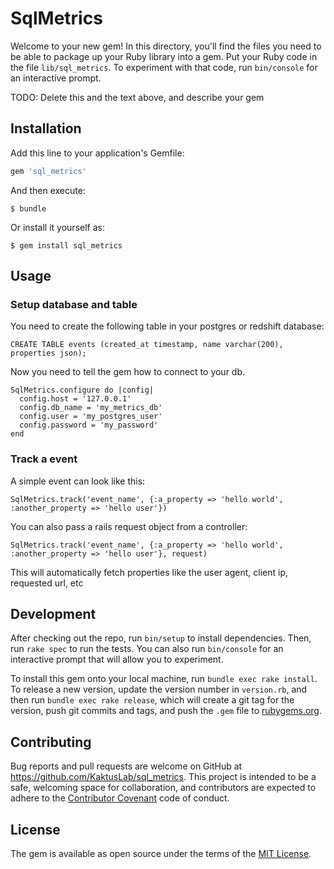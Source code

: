 # SqlMetrics

Welcome to your new gem! In this directory, you'll find the files you need to be able to package up your Ruby library into a gem. Put your Ruby code in the file `lib/sql_metrics`. To experiment with that code, run `bin/console` for an interactive prompt.

TODO: Delete this and the text above, and describe your gem

## Installation

Add this line to your application's Gemfile:

```ruby
gem 'sql_metrics'
```

And then execute:

    $ bundle

Or install it yourself as:

    $ gem install sql_metrics

## Usage

### Setup database and table

You need to create the following table in your postgres or redshift database:

    CREATE TABLE events (created_at timestamp, name varchar(200), properties json);

Now you need to tell the gem how to connect to your db.

    SqlMetrics.configure do |config|
      config.host = '127.0.0.1'
      config.db_name = 'my_metrics_db'
      config.user = 'my_postgres_user'
      config.password = 'my_password'
    end

### Track a event

A simple event can look like this:

    SqlMetrics.track('event_name', {:a_property => 'hello world', :another_property => 'hello user'})

You can also pass a rails request object from a controller:

    SqlMetrics.track('event_name', {:a_property => 'hello world', :another_property => 'hello user'}, request)

This will automatically fetch properties like the user agent, client ip, requested url, etc

## Development

After checking out the repo, run `bin/setup` to install dependencies. Then, run `rake spec` to run the tests. You can also run `bin/console` for an interactive prompt that will allow you to experiment.

To install this gem onto your local machine, run `bundle exec rake install`. To release a new version, update the version number in `version.rb`, and then run `bundle exec rake release`, which will create a git tag for the version, push git commits and tags, and push the `.gem` file to [rubygems.org](https://rubygems.org).

## Contributing

Bug reports and pull requests are welcome on GitHub at https://github.com/KaktusLab/sql_metrics. This project is intended to be a safe, welcoming space for collaboration, and contributors are expected to adhere to the [Contributor Covenant](contributor-covenant.org) code of conduct.


## License

The gem is available as open source under the terms of the [MIT License](http://opensource.org/licenses/MIT).

